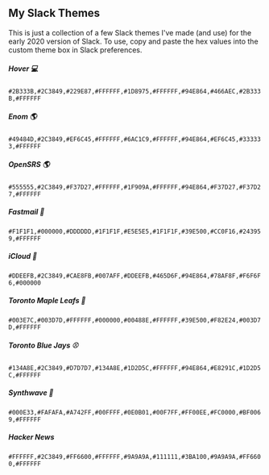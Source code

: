 ## My Slack Themes

This is just a collection of a few Slack themes I've made (and use) for the early 2020 version of Slack. To use, copy and paste the hex values into the custom theme box in Slack preferences.

##### Hover 💻
`#2B333B,#2C3849,#229E87,#FFFFFF,#1D8975,#FFFFFF,#94E864,#466AEC,#2B333B,#FFFFFF`

##### Enom 🌎
`#49484D,#2C3849,#EF6C45,#FFFFFF,#6AC1C9,#FFFFFF,#94E864,#EF6C45,#333333,#FFFFFF`

##### OpenSRS 🌎
`#555555,#2C3849,#F37D27,#FFFFFF,#1F909A,#FFFFFF,#94E864,#F37D27,#F37D27,#FFFFFF`

##### Fastmail 💌
`#F1F1F1,#000000,#DDDDDD,#1F1F1F,#E5E5E5,#1F1F1F,#39E500,#CC0F16,#243959,#FFFFFF`

##### iCloud 🍎
`#DDEEFB,#2C3849,#CAE8FB,#007AFF,#DDEEFB,#465D6F,#94E864,#78AF8F,#F6F6F6,#000000`

##### Toronto Maple Leafs 🏒
`#003E7C,#003D7D,#FFFFFF,#000000,#00488E,#FFFFFF,#39E500,#F82E24,#003D7D,#FFFFFF`

##### Toronto Blue Jays ⚾️
`#134A8E,#2C3849,#D7D7D7,#134A8E,#1D2D5C,#FFFFFF,#94E864,#E8291C,#1D2D5C,#FFFFFF`

##### Synthwave 🌃
`#000E33,#FAFAFA,#A742FF,#00FFFF,#0E0B01,#00F7FF,#FF00EE,#FC0000,#BF0069,#FFFFFF`

##### Hacker News
`#FFFFFF,#2C3849,#FF6600,#FFFFFF,#9A9A9A,#111111,#3BA100,#9A9A9A,#FF6600,#FFFFFF`
